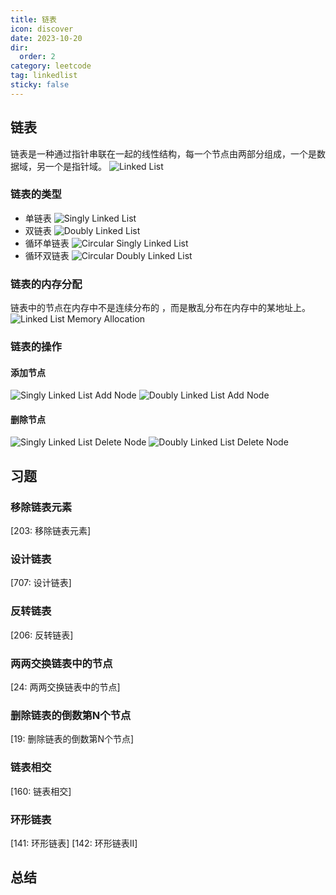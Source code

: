 ```yaml
---
title: 链表
icon: discover
date: 2023-10-20
dir:
  order: 2
category: leetcode
tag: linkedlist
sticky: false
---
```


## 链表
链表是一种通过指针串联在一起的线性结构，每一个节点由两部分组成，一个是数据域，另一个是指针域。
![Linked List](../../../../../assets/leetcode/linked_list.png)

### 链表的类型

- 单链表
![Singly Linked List](../../../../../assets/leetcode/singly_linked_list.jpg)
- 双链表
![Doubly Linked List](../../../../../assets/leetcode/doubly_linked_list.png)
- 循环单链表
![Circular Singly Linked List](../../../../../assets/leetcode/circular_singly_linked_list.webp)
- 循环双链表
![Circular Doubly Linked List](../../../../../assets/leetcode/circular_doubly_linked_list.jpg)

### 链表的内存分配
链表中的节点在内存中不是连续分布的 ，而是散乱分布在内存中的某地址上。
![Linked List Memory Allocation](../../../../../assets/leetcode/linked_list_memory_allocation.jpg)

### 链表的操作
#### 添加节点
![Singly Linked List Add Node](../../../../../assets/leetcode/singly_linked_list_add_node.png)
![Doubly Linked List Add Node](../../../../../assets/leetcode/doubly_linked_list_add_node.png)
#### 删除节点
![Singly Linked List Delete Node](../../../../../assets/leetcode/singly_linked_list_delete_node.png)
![Doubly Linked List Delete Node](../../../../../assets/leetcode/doubly_linked_list_delete_node.webp)


## 习题
### 移除链表元素
[203: 移除链表元素]

### 设计链表
[707: 设计链表]

### 反转链表
[206: 反转链表]

### 两两交换链表中的节点
[24: 两两交换链表中的节点]

### 删除链表的倒数第N个节点
[19: 删除链表的倒数第N个节点]

### 链表相交
[160: 链表相交]

### 环形链表
[141: 环形链表]
[142: 环形链表II]


## 总结